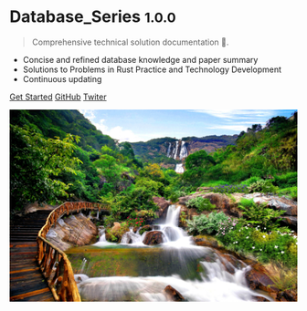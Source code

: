# Database_Series <small>1.0.0</small>

> Comprehensive technical solution documentation 💪.

- Concise and refined database knowledge and paper summary
- Solutions to Problems in Rust Practice and Technology Development
- Continuous updating

[Get Started](README.md)
[GitHub](https://github.com/yueny/database-pdfs)
[Twiter](/)


<!-- background image -->
![](_media/assets/bg.jpg)
